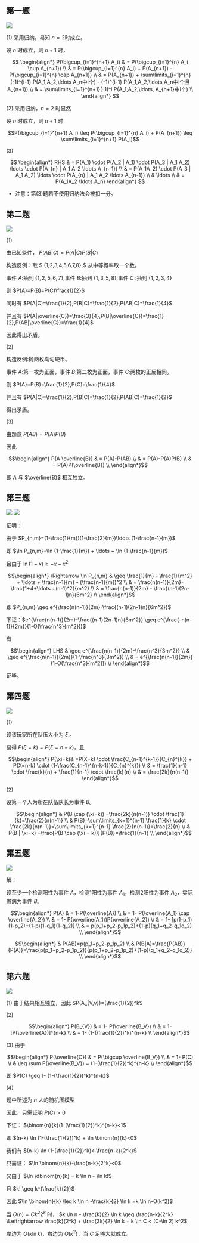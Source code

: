 ## 第一题

![](./Picture%20Assets/第一次作业/1.png)

(1) 
采用归纳，易知 $n=2$时成立。

设 $n$ 时成立，则 $n+1$ 时，

$$
\begin{align*}
P(\bigcup_{i=1}^{n+1} A_i) & = P(\bigcup_{i=1}^{n} A_i \cup A_{n+1}) \\
& = P(\bigcup_{i=1}^{n} A_i) + P(A_{n+1}) - P(\bigcup_{i=1}^{n} \cap A_{n+1}) \\
& = P(A_{n+1}) + \sum\limits_{i=1}^{n} (-1)^{i-1} P(A_1,A_2,\ldots A_n中i个) - (-1)^{i-1} P(A_1,A_2,\ldots,A_n中i个且A_{n+1}) \\
& = \sum\limits_{i=1}^{n+1}(-1)^i P(A_1,A_2,\ldots, A_{n+1}中i个) \\
\end{align*}
$$

(2) 采用归纳，$n=2$ 时显然

设 $n$ 时成立，则 $n+1$ 时

$$P(\bigcup_{i=1}^{n+1} A_i) \leq P(\bigcup_{i=1}^{n} A_i) + P(A_{n+1}) \leq \sum\limits_{i=1}^{n+1} P(A_i)$$

(3)

$$
\begin{align*}
RHS & = P(A_1) \cdot P(A_2 | A_1) \cdot P(A_3 | A_1 A_2) \ldots \cdot P(A_{n} | A_1 A_2 \ldots A_{n-1}) \\
& = P(A_1A_2) \cdot P(A_3 | A_1 A_2) \ldots \cdot P(A_{n} | A_1 A_2 \ldots A_{n-1}) \\
& \ldots \\
& = P(A_1A_2 \ldots A_n)
\end{align*}
$$

- 注意：第(3)题若不使用归纳法会被扣一分。

## 第二题

![](./Picture%20Assets/第一次作业/2.png)

(1)

由已知条件， $P(AB|C)=P(A|C)P(B|C)$

构造反例：取 $ \{1,2,3,4,5,6,7,8\},$ 从中等概率取一个数。

事件 $A$:抽到 $\{1,2,5,6,7\}$,事件 $B$:抽到 $\{1,3,5,8\}$,事件 $C$ :抽到 $\{1,2,3,4\}$

则 $P(A)=P(B)=P(C)\frac{1}{2}$

同时有 $P(A|C)=\frac{1}{2},P(B|C)=\frac{1}{2},P(AB|C)=\frac{1}{4}$

并且有 $P(A|\overline{C})=\frac{3}{4},P(B|\overline{C})=\frac{1}{2},P(AB|\overline{C})=\frac{1}{4}$

因此得出矛盾。

(2)

构造反例:抛两枚均匀硬币。

事件 $A$:第一枚为正面，事件 $B$:第二枚为正面，事件 $C$:两枚的正反相同。

则 $P(A)=P(B)=\frac{1}{2},P(C)=\frac{1}{4}$

并且有 $P(A|C)=\frac{1}{2},P(B|C)=\frac{1}{2},P(AB|C)=\frac{1}{2}$

得出矛盾。

(3)

由题意 $P(AB)=P(A)P(B)$

因此 

$$\begin{align*}
P(A \overline{B}) & = P(A)-P(AB) \\
& = P(A)-P(A)P(B) \\
& = P(A)P(\overline{B}) \\
\end{align*}$$

即 $A$ 与 $\overline{B}$ 相互独立。

## 第三题

![](./Picture%20Assets/第一次作业/3(1).png)
![](./Picture%20Assets/第一次作业/3(2).png)

证明：

由于 $P_{n,m}=(1-\frac{1}{m})(1-\frac{2}{m})\ldots (1-\frac{n-1}{m})$ 

即 $\ln P_{n,m}=\ln (1-\frac{1}{m}) + \ldots + \ln (1-\frac{n-1}{m})$ 

且由于 $\ln(1-x) \geq -x-x^2$

$$\begin{align*}
\Rightarrow \ln P_{n,m} & \geq \frac{1}{m} - \frac{1}{m^2} + \ldots + \frac{n-1}{m} - (\frac{n-1}{m})^2 \\
& = \frac{n(n-1)}{2m}-\frac{1+4+\ldots +(n-1)^2}{m^2} \\
& = \frac{n(n-1)}{2m} - \frac{(n-1)(2n-1)n}{6m^2} \\
\end{align*}$$

即 $P_{n,m} \geq e^{\frac{n(n-1)}{2m}-\frac{(n-1)(2n-1)n}{6m^2}}$

下证：$e^{\frac{n(n-1)}{2m}-\frac{(n-1)(2n-1)n}{6m^2}} \geq e^{\frac{-n(n-1)}{2m}}(1-O(\frac{n^3}{m^2}))$

有

$$\begin{align*}
LHS & \geq e^{\frac{n(n-1)}{2m}-\frac{n^3}{3m^2}} \\
& \geq e^{\frac{n(n-1)}{2m}}(1-\frac{n^3}{3m^2}) \\
& = e^{\frac{n(n-1)}{2m}}(1-O(\frac{n^3}{m^2})) \\
\end{align*}$$

证毕。

## 第四题

![](./Picture%20Assets/第一次作业/4.png)

(1)

设该玩家所在队伍大小为 $\xi$ 。

易得 $P(\xi=k)=P(\xi=n-k)$，且

$$\begin{align*}
P(\xi=k)& =P(X=k) \cdot \frac{C_{n-1}^{k-1}}{C_{n}^{k}} + P(X=n-k) \cdot (1-\frac{C_{n-1}^{n-k-1}}{C_{n}^{k}}) \\
& = \frac{1}{n-1} \cdot \frac{k}{n} + \frac{1}{n-1} \cdot \frac{k}{n} \\
& = \frac{2k}{n(n-1)}
\end{align*}$$

(2)

设第一个人为所在队伍队长为事件 $B$。

$$\begin{align*}
& P(B \cap (\xi=k)) =\frac{2k}{n(n-1)} \cdot \frac{1}{k}=\frac{2}{n(n-1)} \\
& P(B)=\sum\limits_{k=1}^{n-1} \frac{1}{k} \cdot \frac{2k}{n(n-1)}=\sum\limits_{k=1}^{n-1} \frac{2}{n(n-1)}=\frac{2}{n} \\
& P(B | \xi=k) =\frac{P(B \cap (\xi = k))}{P(B)}=\frac{1}{n-1} \\
\end{align*}$$
## 第五题

![](./Picture%20Assets/第一次作业/5.png)

解：

设至少一个检测阳性为事件 $A$，检测1阳性为事件 $A_1$，检测2阳性为事件 $A_2$，实际患病为事件 $B$。

$$\begin{align*}
P(A) & = 1-P(\overline{A}) \\
& = 1- P(\overline{A_1} \cap \overline{A_2}) \\
& = 1- P(\overline(A_1))P(\overline{A_2}) \\
& = 1- [p(1-p_1)(1-p_2)+(1-p)(1-q_1)(1-q_2)] \\
& = p(p_1+p_2-p_1p_2)+(1-p)(q_1+q_2-q_1q_2) \\
\end{align*}$$

$$\begin{align*}
& P(AB)=p(p_1+p_2-p_1p_2) \\
& P(B|A)=\frac{P(AB)}{P(A)}=\frac{p(p_1+p_2-p_1p_2)}{p(p_1+p_2-p_1p_2)+(1-p)(q_1+q_2-q_1q_2)} \\
\end{align*}$$

## 第六题

![](./Picture%20Assets/第一次作业/6.png)

(1)
由于结果相互独立，因此 $P(A_{V,v})=(\frac{1}{2})^k$

(2)

$$\begin{align*}
P(B_{V}) & = 1- P(\overline{B_V}) \\
& = 1- [P(\overline{A})]^{n-k} \\
& = 1- (1-(\frac{1}{2})^k)^{n-k} \\
\end{align*}$$

(3)
由于 

$$\begin{align*}
P(\overline{C}) & = P(\bigcup \overline{B_V}) \\
& = 1- P(C) \\
& \leq \sum P(\overline{B_V}) = (1-(\frac{1}{2})^k)^{n-k} \\
\end{align*}$$

即 $P(C) \geq 1- (1-(\frac{1}{2})^k)^{n-k}$

(4)

题中所述为 $n$ 人的随机图模型

因此，只需证明 $P(C)>0$

下证： $\binom{n}{k}(1-(\frac{1}{2})^k)^{n-k}<1$

即 $(n-k) \ln (1-(\frac{1}{2})^k) + \ln \binom{n}{k}<0$

我们有 $(n-k) \ln (1-(\frac{1}{2})^k)<-\frac{n-k}{2^k}$

只需证： $\ln \binom{n}{k}-\frac{n-k}{2^k}<0$

又由于 $\ln \dbinom{n}{k} = k \ln n - \ln k!$

且 $k! \geq k^{\frac{k}{2}}$

因此 $\ln \binom{n}{k} \leq k \ln n -\frac{k}{2} \ln k =k \ln n-O(k^2)$

当 $O(n)=Ck^2 2^k$ 时， $k \ln n - \frac{k}{2} \ln k \geq \frac{n-k}{2^k} \Leftrightarrow \frac{k}{2^k} + \frac{3k}{2} \ln k + k \ln C < (C-\ln 2) k^2$

左边为 $O(k \ln k)$，右边为 $O(k^2)$，当 $C$ 足够大就成立。